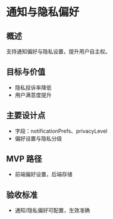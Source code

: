 # 通知与隐私偏好

## 概述

支持通知偏好与隐私设置，提升用户自主权。

## 目标与价值

- 隐私投诉率降低
- 用户满意度提升

## 主要设计点

- 字段：notificationPrefs、privacyLevel
- 偏好设置与隐私分级

## MVP 路径

- 前端偏好设置，后端存储

## 验收标准

- 通知/隐私偏好可配置，生效准确
